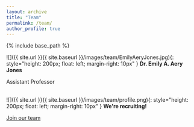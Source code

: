 ```yaml
---
layout: archive
title: "Team"
permalink: /team/
author_profile: true
---
```


{% include base_path %}


![]({{ site.url }}{{ site.baseurl }}/images/team/EmilyAeryJones.jpg){: style="height: 200px; float: left; margin-right: 10px" }
**Dr. Emily A. Aery Jones**

Assistant Professor
<br><br>

![]({{ site.url }}{{ site.baseurl }}/images/team/profile.png){: style="height: 200px; float: left; margin-right: 10px" }
**We're recruiting!**

[Join our team](/join/)
<br><br>